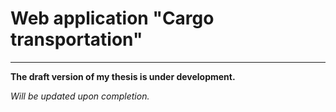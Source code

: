 # Web application "Cargo transportation"
_____
**The draft version of my thesis is under development.**

*Will be updated upon completion.*
